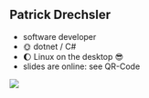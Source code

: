 ## Patrick Drechsler

- software developer
- 🌞 dotnet / C#
- 🌔 Linux on the desktop 😎
- slides are online: see QR-Code

<img
  class="absolute top-10 right-30 h-70"
  src="/images/slides-adc-24.png"
/>
